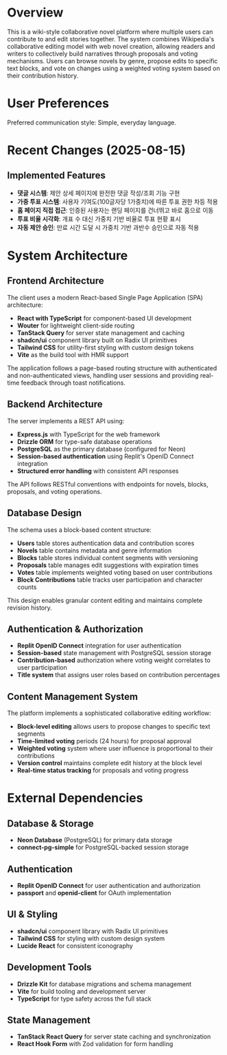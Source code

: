 # Overview

This is a wiki-style collaborative novel platform where multiple users can contribute to and edit stories together. The system combines Wikipedia's collaborative editing model with web novel creation, allowing readers and writers to collectively build narratives through proposals and voting mechanisms. Users can browse novels by genre, propose edits to specific text blocks, and vote on changes using a weighted voting system based on their contribution history.

# User Preferences

Preferred communication style: Simple, everyday language.

# Recent Changes (2025-08-15)

## Implemented Features
- **댓글 시스템**: 제안 상세 페이지에 완전한 댓글 작성/조회 기능 구현
- **가중 투표 시스템**: 사용자 기여도(100글자당 1가중치)에 따른 투표 권한 차등 적용
- **홈 페이지 직접 접근**: 인증된 사용자는 랜딩 페이지를 건너뛰고 바로 홈으로 이동
- **투표 비율 시각화**: 개표 수 대신 가중치 기반 비율로 투표 현황 표시
- **자동 제안 승인**: 만료 시간 도달 시 가중치 기반 과반수 승인으로 자동 적용

# System Architecture

## Frontend Architecture
The client uses a modern React-based Single Page Application (SPA) architecture:
- **React with TypeScript** for component-based UI development
- **Wouter** for lightweight client-side routing
- **TanStack Query** for server state management and caching
- **shadcn/ui** component library built on Radix UI primitives
- **Tailwind CSS** for utility-first styling with custom design tokens
- **Vite** as the build tool with HMR support

The application follows a page-based routing structure with authenticated and non-authenticated views, handling user sessions and providing real-time feedback through toast notifications.

## Backend Architecture
The server implements a REST API using:
- **Express.js** with TypeScript for the web framework
- **Drizzle ORM** for type-safe database operations
- **PostgreSQL** as the primary database (configured for Neon)
- **Session-based authentication** using Replit's OpenID Connect integration
- **Structured error handling** with consistent API responses

The API follows RESTful conventions with endpoints for novels, blocks, proposals, and voting operations.

## Database Design
The schema uses a block-based content structure:
- **Users** table stores authentication data and contribution scores
- **Novels** table contains metadata and genre information
- **Blocks** table stores individual content segments with versioning
- **Proposals** table manages edit suggestions with expiration times
- **Votes** table implements weighted voting based on user contributions
- **Block Contributions** table tracks user participation and character counts

This design enables granular content editing and maintains complete revision history.

## Authentication & Authorization
- **Replit OpenID Connect** integration for user authentication
- **Session-based** state management with PostgreSQL session storage
- **Contribution-based** authorization where voting weight correlates to user participation
- **Title system** that assigns user roles based on contribution percentages

## Content Management System
The platform implements a sophisticated collaborative editing workflow:
- **Block-level editing** allows users to propose changes to specific text segments
- **Time-limited voting** periods (24 hours) for proposal approval
- **Weighted voting** system where user influence is proportional to their contributions
- **Version control** maintains complete edit history at the block level
- **Real-time status tracking** for proposals and voting progress

# External Dependencies

## Database & Storage
- **Neon Database** (PostgreSQL) for primary data storage
- **connect-pg-simple** for PostgreSQL-backed session storage

## Authentication
- **Replit OpenID Connect** for user authentication and authorization
- **passport** and **openid-client** for OAuth implementation

## UI & Styling
- **shadcn/ui** component library with Radix UI primitives
- **Tailwind CSS** for styling with custom design system
- **Lucide React** for consistent iconography

## Development Tools
- **Drizzle Kit** for database migrations and schema management
- **Vite** for build tooling and development server
- **TypeScript** for type safety across the full stack

## State Management
- **TanStack React Query** for server state caching and synchronization
- **React Hook Form** with Zod validation for form handling